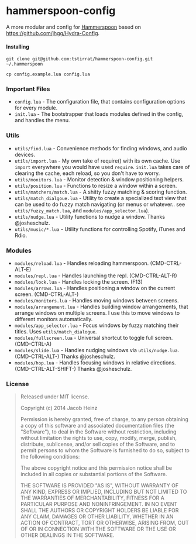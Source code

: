hammerspoon-config
==================

A more modular and config for [Hammerspoon](http://www.hammerspoon.org/) based on https://github.com/jhgg/Hydra-Config.

#### Installing

```
git clone git@github.com:tstirrat/hammerspoon-config.git ~/.hammerspoon

cp config.example.lua config.lua
```

### Important Files

 * `config.lua` - The configuration file, that contains configuration options for every module.
 * `init.lua` - The bootstrapper that loads modules defined in the config, and handles the menu.

### Utils

 * `utils/find.lua` - Convenience methods for finding windows, and audio devices.
 * `utils/import.lua` - My own take of require() with its own cache. Use `import` everywhere you would have used `require`. `init.lua` takes care of clearing the cache, each reload, so you don't have to worry.
 * `utils/monitors.lua` - Monitor detection & window positioning helpers.
 * `utils/position.lua` - Functions to resize a window within a screen.
 * `utils/matchers/match.lua` - A shitty fuzzy matching & scoring function.
 * `utils/match_dialgoue.lua` - Utility to create a specialized text view that can be used to do fuzzy match navigating (or menus or whatever.. see `utils/fuzzy_match.lua`, and `modules/app_selector.lua`).
 * `utils/nudge.lua` - Utility functions to nudge a window. Thanks @josheschulz.
 * `utils/music/*.lua` - Utility functions for controlling Spotify, iTunes and Rdio.

### Modules

* `modules/reload.lua` - Handles reloading hammerspoon. (CMD-CTRL-ALT-E)
* `modules/repl.lua` - Handles launching the repl. (CMD-CTRL-ALT-R)
* `modules/lock.lua` - Handles locking the screen. (F13)
* `modules/arrows.lua` - Handles positioning a window on the current screen. (CMD-CTRL-ALT-<Arrow>)
* `modules/monitors.lua` - Handles moving windows between screens.
* `modules/arrangement.lua` - Handles building window arrangements, that arrange windows on multiple screens. I use this to move windows to different monitors automatically.
* `modules/app_selector.lua` - Focus windows by fuzzy matching their titles. Uses `utils/match_dialogue`.
* `modules/fullscreen.lua` - Universal shortcut to toggle full screen. (CMD-CTRL-A)
* `modules/slide.lua` - Handles nudging windows via `utils/nudge.lua`. (CMD-CTRL-ALT-<Arrow>) Thanks @josheschulz.
* `modules/hop.lua` - Handles focusing windows in relative directions. (CMD-CTRL-ALT-SHIFT-<Arrow>) Thanks @josheschulz.


### License

> Released under MIT license.
>
> Copyright (c) 2014 Jacob Heinz
>
> Permission is hereby granted, free of charge, to any person obtaining a copy
> of this software and associated documentation files (the "Software"), to deal
> in the Software without restriction, including without limitation the rights
> to use, copy, modify, merge, publish, distribute, sublicense, and/or sell
> copies of the Software, and to permit persons to whom the Software is
> furnished to do so, subject to the following conditions:
>
> The above copyright notice and this permission notice shall be included in
> all copies or substantial portions of the Software.
>
> THE SOFTWARE IS PROVIDED "AS IS", WITHOUT WARRANTY OF ANY KIND, EXPRESS OR
> IMPLIED, INCLUDING BUT NOT LIMITED TO THE WARRANTIES OF MERCHANTABILITY,
> FITNESS FOR A PARTICULAR PURPOSE AND NONINFRINGEMENT. IN NO EVENT SHALL THE
> AUTHORS OR COPYRIGHT HOLDERS BE LIABLE FOR ANY CLAIM, DAMAGES OR OTHER
> LIABILITY, WHETHER IN AN ACTION OF CONTRACT, TORT OR OTHERWISE, ARISING FROM,
> OUT OF OR IN CONNECTION WITH THE SOFTWARE OR THE USE OR OTHER DEALINGS IN
> THE SOFTWARE.
